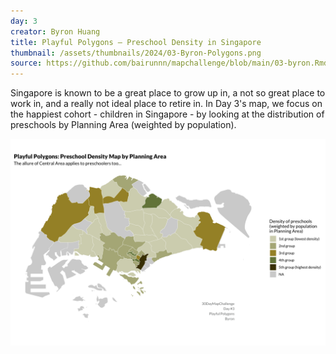 ```yaml
---
day: 3
creator: Byron Huang
title: Playful Polygons — Preschool Density in Singapore
thumbnail: /assets/thumbnails/2024/03-Byron-Polygons.png
source: https://github.com/bairunnn/mapchallenge/blob/main/03-byron.Rmd
---
```


Singapore is known to be a great place to grow up in, a not so great place to work in, and a really not ideal place to retire in. In Day 3's map, we focus on the happiest cohort - children in Singapore - by looking at the distribution of preschools by Planning Area (weighted by population).

![Screenshot of map](assets/thumbnails/2024/03-Byron-Polygons.png)